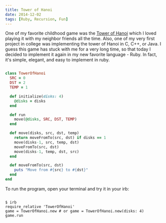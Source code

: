 ```yaml
---
title: Tower of Hanoi
date: 2014-12-02
tags: [Ruby, Recursion, Fun]
---
```


One of my favorite childhood game was the [Tower of Hanoi](http://en.wikipedia.org/wiki/Tower_of_Hanoi) which I loved playing it
with my neighbor friends all the time. Also, one of my very first project in college
was implementing the tower of Hanoi in C, C++, or Java. I guess this game has stuck with
me for a very long time, so that today I decided to implement it again in my new
favorite language - Ruby. In fact, it's simple, elegant, and easy to implement in ruby.

```rb

class TowerOfHanoi
  SRC = 0
  DST = 2
  TEMP = 1

  def initialize(disks: 4)
    @disks = disks
  end

  def run
    move(@disks, SRC, DST, TEMP)
  end

  def move(disks, src, dst, temp)
    return moveFromTo(src, dst) if disks == 1
    move(disks-1, src, temp, dst)
    moveFromTo(src, dst)
    move(disks-1, temp, dst, src)
  end

  def moveFromTo(src, dst)
    puts "Move from #{src} to #{dst}"
  end
end
```

To run the program, open your terminal and try it in your irb:

```

$ irb
require_relative 'TowerOfHanoi'
game = TowerOfHanoi.new # or game = TowerOfHanoi.new(disks: 4)
game.run
```

